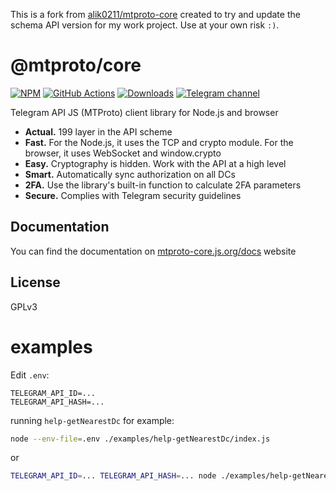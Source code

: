 This is a fork from [alik0211/mtproto-core](https://github.com/alik0211/mtproto-core) created to try and update the schema API version for my work project. Use at your own risk `:)`.

# @mtproto/core

[![NPM](https://img.shields.io/npm/v/@mtproto/core.svg?style=flat-square)](https://www.npmjs.com/package/@mtproto/core)
[![GitHub Actions](https://img.shields.io/github/actions/workflow/status/alik0211/mtproto-core/test.yml?branch=master&style=flat-square)](https://github.com/alik0211/mtproto-core/actions?query=branch%3Amaster)
[![Downloads](https://img.shields.io/npm/dm/@mtproto/core?style=flat-square)](https://www.npmjs.com/package/@mtproto/core)
[![Telegram channel](https://img.shields.io/badge/Telegram-channel-blue?style=flat-square&logo=telegram)](https://t.me/mtproto_core)

Telegram API JS (MTProto) client library for Node.js and browser

* **Actual.** 199 layer in the API scheme
* **Fast.** For the Node.js, it uses the TCP and crypto module. For the browser, it uses WebSocket and window.crypto
* **Easy.** Cryptography is hidden. Work with the API at a high level
* **Smart.** Automatically sync authorization on all DCs
* **2FA.** Use the library's built-in function to calculate 2FA parameters
* **Secure.** Complies with Telegram security guidelines

## Documentation

You can find the documentation on [mtproto-core.js.org/docs](https://mtproto-core.js.org/docs) website

## License

GPLv3

# examples

Edit `.env`:

```env
TELEGRAM_API_ID=...
TELEGRAM_API_HASH=...
```

running `help-getNearestDc` for example:

```bash
node --env-file=.env ./examples/help-getNearestDc/index.js
```

or

```bash
TELEGRAM_API_ID=... TELEGRAM_API_HASH=... node ./examples/help-getNearestDc/index.js
```
